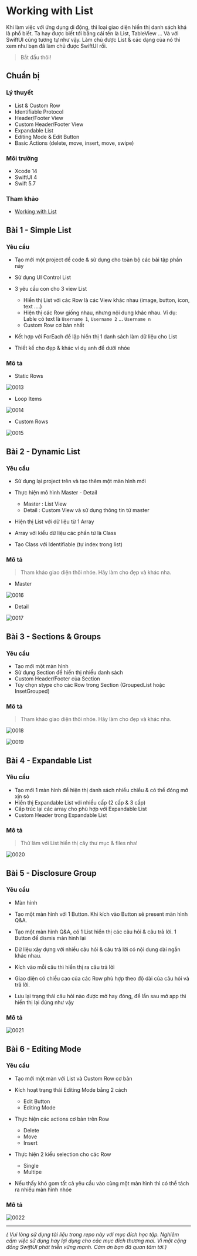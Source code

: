 # Working with List

Khi làm việc với ứng dụng di động, thì loại giao diện hiển thị danh sách khá là phổ biết. Ta hay được biết tới bằng cái tên là List, TableView ... Và với SwiftUI cũng tương tự như vậy. Làm chủ được List & các dạng của nó thì xem như bạn đã làm chủ được SwiftUI rồi.

> Bắt đầu thôi!

## Chuẩn bị

### Lý thuyết

* List & Custom Row
* Identifiable Protocol
* Header/Footer View
* Custom Header/Footer View
* Expandable List
* Editing Mode & Edit Button
* Basic Actions (delete, move, insert, move, swipe)

### Môi trường

* Xcode 14
* SwiftUI 4
* Swift 5.7

### Tham khảo

* [Working with List](https://fxstudio.dev/swiftui-phan-8-working-with-list/)

## Bài 1 - Simple List

### Yêu cầu

* Tạo mới một project để code & sử dụng cho toàn bộ các bài tập phần này
* Sử dụng UI Control List

* 3 yêu cầu con cho 3 view List
	* Hiển thị List với các Row là các View khác nhau (image, button, icon, text ....)
	* Hiện thị các Row giống nhau, nhưng nội dung khác nhau. Ví dụ: Lable có text là `Username 1`, `Username 2` ... `Username n`
	* Custom Row cơ bản nhất

* Kết hợp với ForEach để lặp hiển thị 1 danh sách làm dữ liệu cho List

* Thiết kế cho đẹp & khác ví dụ anh để dưới nhóe

### Mô tả

* Static Rows

![0013](../_img/0013.png)

* Loop Items

![0014](../_img/0014.png)

* Custom Rows

![0015](../_img/0015.png)

## Bài 2 - Dynamic List

### Yêu cầu

* Sử dụng lại project trên và tạo thêm một màn hình mới
* Thực hiện mô hình Master - Detail
	* Master : List View
	* Detail : Custom View và sử dụng thông tin từ master
	
* Hiện thị List với dữ liệu từ 1 Array
* Array với kiểu dữ liệu các phần tử là Class
* Tạo Class với Identifiable (tự index trong list)

### Mô tả

> Tham khảo giao diện thôi nhóe. Hãy làm cho đẹp và khác nha.

* Master

![0016](../_img/0016.png)

* Detail

![0017](../_img/0017.png)

## Bài 3 - Sections & Groups

### Yêu cầu

* Tạo mới một màn hình
* Sử dụng Section để hiển thị nhiều danh sách
* Custom Header/Footer của Section
* Tùy chọn stype cho các Row trong Section (GroupedList hoặc InsetGrouped)

### Mô tả

> Tham khảo giao diện thôi nhóe. Hãy làm cho đẹp và khác nha.

![0018](../_img/0018.png)

![0019](../_img/0019.png)

## Bài 4 - Expandable List

### Yêu cầu

* Tạo mới 1 màn hình để hiện thị danh sách nhiều chiều & có thể đóng mở xịn sò
* Hiển thị Expandable List với nhiều cấp (2 cấp & 3 cấp)
* Cấp trúc lại các array cho phù hợp với Expandable List
* Custom Header trong Expandable List

### Mô tả

> Thử làm với List hiển thị cây thư mục & files nha!

![0020](../_img/0020.png)

## Bài 5 - Disclosure Group

### Yêu cầu

* Màn hình
 * Tạo một màn hình với 1 Button. Khi kích vào Button sẽ present màn hình Q&A.
 * Tạo một màn hình Q&A, có 1 List hiển thị các câu hỏi & câu trả lời. 1 Button để dismis màn hình lại

* Dữ liệu xây dựng với nhiều câu hỏi & câu trả lời có nội dung dài ngắn khác nhau.
* Kích vào mỗi câu thì hiển thị ra câu trả lời
* Giao diện có chiều cao của các Row phù hợp theo độ dài của câu hỏi và trả lời.
* Lưu lại trạng thái câu hỏi nào được mở hay đóng, để lần sau mở app thì hiển thị lại đúng như vậy

### Mô tả

![0021](../_img/0021.png)

## Bài 6 - Editing Mode

### Yêu cầu

* Tạo mới một màn với List và Custom Row cơ bản
* Kích hoạt trạng thái Editing Mode bằng 2 cách
	* Edit Button
	* Editing Mode
* Thực hiện các actions cơ bản trên Row
	* Delete
	* Move
	* Insert
* Thực hiện 2 kiểu selection cho các Row
	* Single
	* Multipe

* Nếu thấy khó gom tất cả yêu cầu vào cùng một màn hình thì có thể tách ra nhiều màn hình nhóe

### Mô tả

![0022](../_img/0022.png)

---

*( Vui lòng sử dụng tài liệu trong repo này với mục đích học tập. Nghiêm cấm việc sử dụng hay lợi dụng cho các mục đích thương mai. Vì một cộng đồng SwiftUI phát triễn vững mạnh. Cảm ơn bạn đã quan tâm tới.)*